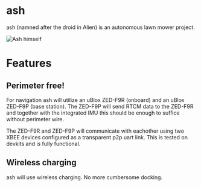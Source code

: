 # ash
ash (namned after the droid in Alien) is an autonomous lawn mower project.

![Ash himself](https://static.wikia.nocookie.net/alienanthology/images/6/62/Alien_Ian_Holm1.jpg/revision/latest?cb=20210323150713)

# Features

## Perimeter free!
For navigation ash will utilize an uBlox ZED-F9R (onboard) and an uBlox ZED-F9P (base station). The ZED-F9P will send RTCM data to the ZED-F9R and together with the integrated IMU this should be enough to suffice without perimeter wire.

The ZED-F9R and ZED-F9P will communicate with eachother using two XBEE devices configured as a transparent p2p uart link. This is tested on devkits and is fully functional.

## Wireless charging
ash will use wireless charging. No more cumbersome docking.
